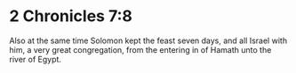 # 2 Chronicles 7:8

Also at the same time Solomon kept the feast seven days, and all Israel with him, a very great congregation, from the entering in of Hamath unto the river of Egypt.